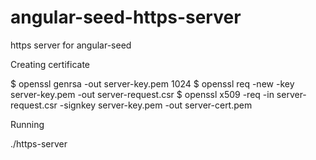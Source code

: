 # angular-seed-https-server
https server for angular-seed

Creating certificate

$ openssl genrsa -out server-key.pem 1024 
$ openssl req -new -key server-key.pem -out server-request.csr
$ openssl x509 -req -in server-request.csr -signkey server-key.pem -out server-cert.pem

Running

./https-server

